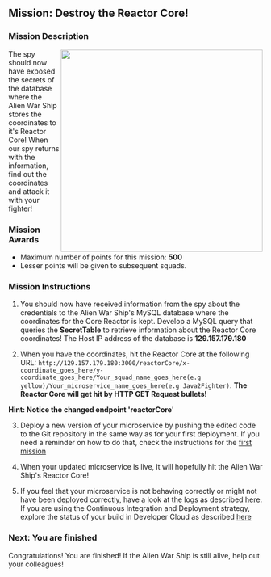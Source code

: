 ## Mission: Destroy the Reactor Core! ##

### Mission Description ###

<img align="right" src="../images/spaceship_core.png" width = "400px">
The spy should now have exposed the secrets of the database where the Alien War Ship stores the coordinates to it's Reactor Core! When our spy returns with the information, find out the coordinates and attack it with your fighter!

### Mission Awards ###

- Maximum number of points for this mission: **500**
- Lesser points will be given to subsequent squads.

### Mission Instructions ###
1. You should now have received information from the spy about the credentials to the Alien War Ship's MySQL database where the coordinates for the Core Reactor is kept. Develop a MySQL query that queries the **SecretTable** to retrieve information about the Reactor Core coordinates! The Host IP address of the database is **129.157.179.180**

2. When you have the coordinates, hit the Reactor Core at the following URL:
```http://129.157.179.180:3000/reactorCore/x-coordinate_goes_here/y-coordinate_goes_here/Your_squad_name_goes_here(e.g yellow)/Your_microservice_name_goes_here(e.g Java2Fighter)```.
**The Reactor Core will get hit by HTTP GET Request bullets!**

**Hint: Notice the changed endpoint 'reactorCore'**

3. Deploy a new version of your microservice by pushing the edited code to the Git repository in the same way as for your first deployment. If you need a reminder on how to do that, check the instructions for the [first mission](deploy.md)

4. When your updated microservice is live, it will hopefully hit the Alien War Ship's Reactor Core!

5. If you feel that your microservice is not behaving correctly or might not have been deployed correctly, have a look at the logs as described [here](../logs.md). If you are using the Continuous Integration and Deployment strategy, explore the status of your build in Developer Cloud as described [here](../devcs.md)

### Next: You are finished ###

Congratulations! You are finished! If the Alien War Ship is still alive, help out your colleagues!
